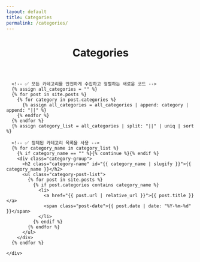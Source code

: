 ```yaml
---
layout: default
title: Categories
permalink: /categories/
---
```


<div class="post-content-area">
  <header class="post-header">
    <h1 class="post-title">Categories</h1>
  </header>
  
  <div class="post-body">
    <div class="category-archive">
      
      <!-- ✅ 모든 카테고리를 안전하게 수집하고 정렬하는 새로운 코드 -->
      {% assign all_categories = "" %}
      {% for post in site.posts %}
        {% for category in post.categories %}
          {% assign all_categories = all_categories | append: category | append: "||" %}
        {% endfor %}
      {% endfor %}
      {% assign category_list = all_categories | split: "||" | uniq | sort %}

      <!-- ✅ 정제된 카테고리 목록을 사용 -->
      {% for category_name in category_list %}
        {% if category_name == "" %}{% continue %}{% endif %}
        <div class="category-group">
          <h2 class="category-name" id="{{ category_name | slugify }}">{{ category_name }}</h2>
          <ul class="category-post-list">
            {% for post in site.posts %}
              {% if post.categories contains category_name %}
                <li>
                  <a href="{{ post.url | relative_url }}">{{ post.title }}</a>
                  <span class="post-date">{{ post.date | date: "%Y-%m-%d" }}</span>
                </li>
              {% endif %}
            {% endfor %}
          </ul>
        </div>
      {% endfor %}

    </div>
  </div>
</div>
